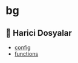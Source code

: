 # bg

<!--Index-->

## 📂 Harici Dosyalar

- [config](./config)
- [functions](./functions)

<!--Index-->
